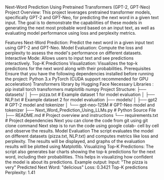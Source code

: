 Next-Word Prediction Using Pretrained Transformers (GPT-2, GPT-Neo)
Project Overview:
  This project leverages pretrained transformer models, specifically GPT-2 and GPT-Neo, for predicting the next word in a given text input. 
  The goal is to demonstrate the capabilities of these models in generating the next most probable word based on an input text, 
  as well as evaluating model performance using loss and perplexity metrics.

 
Features
  Next-Word Prediction: Predict the next word in a given input text using GPT-2 and GPT-Neo.
  Model Evaluation: Compute the loss and perplexity to assess the model's performance on different datasets.
  Interactive Mode: Allows users to input text and see predictions interactively.
  Top-K Predictions Visualization: Visualizes the top-k predictions for the next word along with their probabilities.
Prerequisites
Ensure that you have the following dependencies installed before running the project:
  Python 3.x
  PyTorch (CUDA support recommended for GPU acceleration)
  Transformers library by Hugging Face
Necessary Libraries :
  pip install torch transformers matplotlib numpy
Project Structure:
├── datasets/
│   ├── pizza.txt          # Example dataset 1 for model evaluation
│   ├── NLP.txt            # Example dataset 2 for model evaluation
├── models/
│   ├── gpt2               # GPT-2 model and tokenizer
│   └── gpt-neo-125M       # GPT-Neo model and tokenizer
├── Next_Word_Prediction_Using_LLMs.py               # Python Source File
├── README.md              # Project overview and instructions
└── requirements.txt       # Project dependencies
Next you can clone the code from git using
  git clone command
Next step is to run the code using google colab- cell by cell and observe the results.
Model Evaluation
  The script evaluates the model on different datasets (pizza.txt, NLP.txt) and computes metrics like loss and perplexity. The results will be displayed, 
  and graphs of the evaluation results will be plotted using Matplotlib.
Visualizing Top-K Predictions:
  The script also generates bar charts showing the top-k predictions for the next word, including their probabilities. This helps in visualizing how confident 
  the model is about its predictions.
Example output:
  Input: "The pizza is very"
  Predicted Next Word: "delicious"
  Loss: 0.3421
  Top-K predictions
  Perplexity: 1.41

